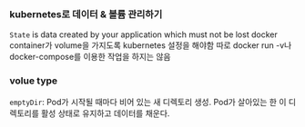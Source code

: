 ### kubernetes로 데이터 & 볼륨 관리하기

`State` is data created by your application which must not be lost
docker container가 volume을 가지도록 kubernetes 설정을 해야함
따로 docker run -v나 docker-compose를 이용한 작업을 하지는 않음

### volue type

`emptyDir`: Pod가 시작될 때마다 비어 있는 새 디렉토리 생성. Pod가 살아있는 한 이 디렉토리를 활성 상태로 유지하고 데이터를 채운다.